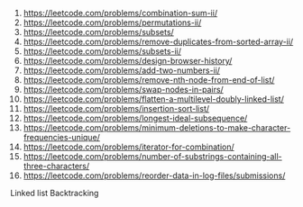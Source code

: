 1. https://leetcode.com/problems/combination-sum-ii/
3. https://leetcode.com/problems/permutations-ii/
4. https://leetcode.com/problems/subsets/
5. https://leetcode.com/problems/remove-duplicates-from-sorted-array-ii/
6. https://leetcode.com/problems/subsets-ii/
7. https://leetcode.com/problems/design-browser-history/
8. https://leetcode.com/problems/add-two-numbers-ii/
9. https://leetcode.com/problems/remove-nth-node-from-end-of-list/
10. https://leetcode.com/problems/swap-nodes-in-pairs/
11. https://leetcode.com/problems/flatten-a-multilevel-doubly-linked-list/
12. https://leetcode.com/problems/insertion-sort-list/
13. https://leetcode.com/problems/longest-ideal-subsequence/
14. https://leetcode.com/problems/minimum-deletions-to-make-character-frequencies-unique/
15. https://leetcode.com/problems/iterator-for-combination/
16. https://leetcode.com/problems/number-of-substrings-containing-all-three-characters/
17. https://leetcode.com/problems/reorder-data-in-log-files/submissions/


Linked list
Backtracking
